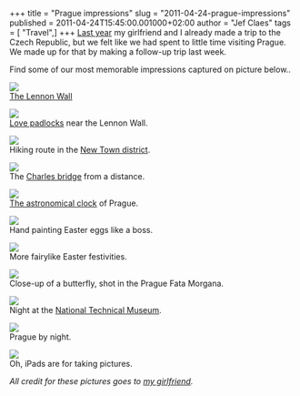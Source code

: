 +++
title = "Prague impressions"
slug = "2011-04-24-prague-impressions"
published = 2011-04-24T15:45:00.001000+02:00
author = "Jef Claes"
tags = [ "Travel",]
+++
[Last
year](http://jclaes.blogspot.com/2010/04/trip-report-czech-republic.html)
my girlfriend and I already made a trip to the Czech Republic, but we
felt like we had spent to little time visiting Prague. We made up for
that by making a follow-up trip last week.  
  
Find some of our most memorable impressions captured on picture
below..  
  
[![](../images/thumbnails/2011-04-24-prague-impressions-Praag_166.jpg)](../images/2011-04-24-prague-impressions-Praag_166.jpg)  
[The Lennon Wall](http://en.wikipedia.org/wiki/Lennon_Wall)  
  
[![](../images/thumbnails/2011-04-24-prague-impressions-Praag_179.jpg)](../images/2011-04-24-prague-impressions-Praag_179.jpg)  
[Love padlocks](http://en.wikipedia.org/wiki/Love_padlocks) near the
Lennon Wall.  
  
[![](../images/thumbnails/2011-04-24-prague-impressions-Praag_220.jpg)](../images/2011-04-24-prague-impressions-Praag_220.jpg)  
Hiking route in the [New Town
district](http://en.wikipedia.org/wiki/New_Town,_Prague).  
  
[![](../images/thumbnails/2011-04-24-prague-impressions-Praag_229.jpg)](../images/2011-04-24-prague-impressions-Praag_229.jpg)  
The [Charles bridge](http://en.wikipedia.org/wiki/Charles_Bridge) from a
distance.  
  
[![](../images/thumbnails/2011-04-24-prague-impressions-Praag_243.jpg)](../images/2011-04-24-prague-impressions-Praag_243.jpg)  
[The astronomical
clock](http://en.wikipedia.org/wiki/Prague_Astronomical_Clock) of
Prague.  
  
[![](../images/thumbnails/2011-04-24-prague-impressions-Praag_245.jpg)](../images/2011-04-24-prague-impressions-Praag_245.jpg)  
Hand painting Easter eggs like a boss.  
  
[![](../images/thumbnails/2011-04-24-prague-impressions-Praag_247.jpg)](../images/2011-04-24-prague-impressions-Praag_247.jpg)  
More fairylike Easter festivities.  
  
[![](../images/thumbnails/2011-04-24-prague-impressions-Praag_350.jpg)](../images/2011-04-24-prague-impressions-Praag_350.jpg)  
Close-up of a butterfly, shot in the Prague Fata Morgana.  
  
[![](../images/thumbnails/2011-04-24-prague-impressions-Praag_395.jpg)](../images/2011-04-24-prague-impressions-Praag_395.jpg)  
Night at the [National Technical
Museum](http://en.wikipedia.org/wiki/National_Technical_Museum_(Prague)).  
  
[![](../images/thumbnails/2011-04-24-prague-impressions-Praag_462.jpg)](../images/2011-04-24-prague-impressions-Praag_462.jpg)  
Prague by night.  
  
[![](../images/thumbnails/2011-04-24-prague-impressions-Praag_136.jpg)](../images/2011-04-24-prague-impressions-Praag_136.jpg)  
Oh, iPads are for taking pictures.  
  
  
*All credit for these pictures goes to [my
girlfriend](http://kristienbehets.daportfolio.com).*
